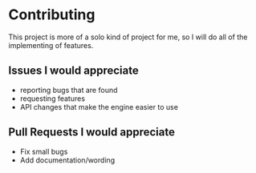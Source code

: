 # Contributing
This project is more of a solo kind of project for me, so I will do all of the implementing of features.

## Issues I would appreciate
- reporting bugs that are found
- requesting features
- API changes that make the engine easier to use

## Pull Requests I would appreciate
- Fix small bugs
- Add documentation/wording
